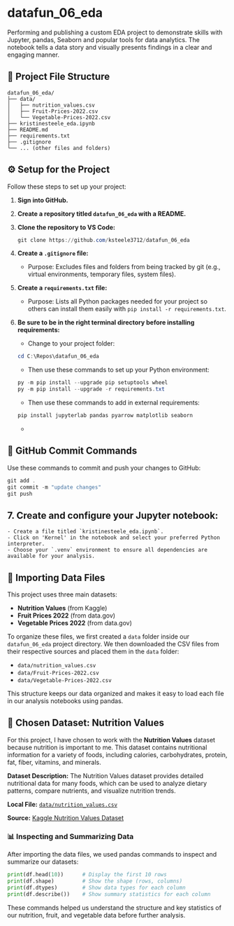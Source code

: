 
# datafun_06_eda
Performing and publishing a custom EDA project to demonstrate skills with Jupyter, pandas, Seaborn and popular tools for data analytics. The notebook tells a data story and visually presents findings in a clear and engaging manner.

## 📁 Project File Structure

```text
datafun_06_eda/
├── data/
│   ├── nutrition_values.csv
│   ├── Fruit-Prices-2022.csv
│   └── Vegetable-Prices-2022.csv
├── kristinesteele_eda.ipynb
├── README.md
├── requirements.txt
├── .gitignore
└── ... (other files and folders)
```


## ⚙️ Setup for the Project

Follow these steps to set up your project:

1. **Sign into GitHub.**
2. **Create a repository titled `datafun_06_eda` with a README.**
3. **Clone the repository to VS Code:**
	```powershell
	git clone https://github.com/ksteele3712/datafun_06_eda
	```
4. **Create a `.gitignore` file:**
	- Purpose: Excludes files and folders from being tracked by git (e.g., virtual environments, temporary files, system files).
5. **Create a `requirements.txt` file:**
	- Purpose: Lists all Python packages needed for your project so others can install them easily with `pip install -r requirements.txt`.

6. **Be sure to be in the right terminal directory before installing requirements:**
	- Change to your project folder:
	```powershell
	cd C:\Repos\datafun_06_eda
	```
	- Then use these commands to set up your Python environment:
	```powershell
	py -m pip install --upgrade pip setuptools wheel
	py -m pip install --upgrade -r requirements.txt
	```
    - Then use these commands to add in external requirements:
	```powershell
    pip install jupyterlab pandas pyarrow matplotlib seaborn
    ```
	- 
## 🚀 GitHub Commit Commands

Use these commands to commit and push your changes to GitHub:

```powershell
git add .
git commit -m "update changes"
git push
```


## 7. **Create and configure your Jupyter notebook:**
	- Create a file titled `kristinesteele_eda.ipynb`.
	- Click on 'Kernel' in the notebook and select your preferred Python interpreter.
	- Choose your `.venv` environment to ensure all dependencies are available for your analysis.
  

## 📂 Importing Data Files

This project uses three main datasets:

- **Nutrition Values** (from Kaggle)
- **Fruit Prices 2022** (from data.gov)
- **Vegetable Prices 2022** (from data.gov)

To organize these files, we first created a `data` folder inside our `datafun_06_eda` project directory. We then downloaded the CSV files from their respective sources and placed them in the `data` folder:

- `data/nutrition_values.csv`
- `data/Fruit-Prices-2022.csv`
- `data/Vegetable-Prices-2022.csv`

This structure keeps our data organized and makes it easy to load each file in our analysis notebooks using pandas.

## 🥗 Chosen Dataset: Nutrition Values

For this project, I have chosen to work with the **Nutrition Values** dataset because nutrition is important to me. This dataset contains nutritional information for a variety of foods, including calories, carbohydrates, protein, fat, fiber, vitamins, and minerals.

**Dataset Description:**
The Nutrition Values dataset provides detailed nutritional data for many foods, which can be used to analyze dietary patterns, compare nutrients, and visualize nutrition trends.

**Local File:** [`data/nutrition_values.csv`](data/nutrition_values.csv)

**Source:** [Kaggle Nutrition Values Dataset](https://www.kaggle.com/datasets)

### 📊 Inspecting and Summarizing Data

After importing the data files, we used pandas commands to inspect and summarize our datasets:

```python
print(df.head(10))      # Display the first 10 rows
print(df.shape)         # Show the shape (rows, columns)
print(df.dtypes)        # Show data types for each column
print(df.describe())    # Show summary statistics for each column
```

These commands helped us understand the structure and key statistics of our nutrition, fruit, and vegetable data before further analysis.





